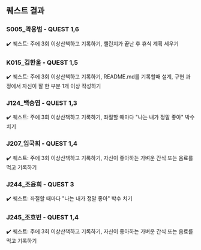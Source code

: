 
## 퀘스트 결과

### S005_곽용범 - QUEST 1,6 
✔️ 퀘스트: 주에 3회 이상산책하고 기록하기, 챌린지가 끝난 후 휴식 계획 세우기

    

### K015_김한울 - QUEST 1,5
✔️ 퀘스트: 주에 3회 이상산책하고 기록하기, README.md를 기록할때 설계, 구현 과정에서 자신이 잘 한 부분 1개 이상 작성하기 

    


### J124_백승엽 - QUEST 1,3
✔️ 퀘스트: 주에 3회 이상산책하고 기록하기, 좌절할 때마다 "나는 내가 정말 좋아" 박수 치기



### J207_임국희 - QUEST 1,4
✔️ 퀘스트: 주에 3회 이상산책하고 기록하기, 자신이 좋아하는 가벼운 간식 또는 음료를 먹고 기록하기



### J244_조윤희 - QUEST 3 
✔️ 퀘스트: 좌절할 때마다 "나는 내가 정말 좋아" 박수 치기

    
### J245_조효빈 - QUEST 1,4
✔️ 퀘스트: 주에 3회 이상산책하고 기록하기, 자신이 좋아하는 가벼운 간식 또는 음료를 먹고 기록하기



   
